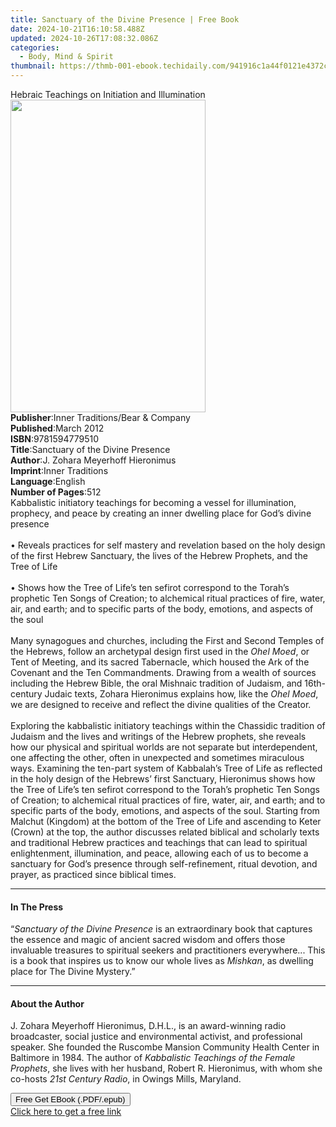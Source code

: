 ```yaml
---
title: Sanctuary of the Divine Presence | Free Book
date: 2024-10-21T16:10:58.488Z
updated: 2024-10-26T17:08:32.086Z
categories:
  - Body, Mind & Spirit
thumbnail: https://thmb-001-ebook.techidaily.com/941916c1a44f0121e4372c4c6a1574f7dabe58e0e4f0099ec1ced105814bbc4d.jpg
---
```

<main id="book-container">
  <div class="flex flex-col">
    <div class="book-brief flex-1 py-6 px-4 sm:p-6 md:py-10 md:px-8">
      <!-- brief-->
      <div class="book-brief-main">
        Hebraic Teachings on Initiation and Illumination
      </div>
    </div>
    <div
      class="book-meta-info flex-1 grid gap-4 col-start-1 col-end-3 row-start-1 sm:mb-6 sm:grid-cols-4 lg:gap-6 lg:col-start-2 lg:row-end-6 lg:row-span-6 lg:mb-0"
    >
      <div
        class="book-meta-info-left place-content-center mt-4 p-4 text-sm leading-6 col-start-2 col-span-2 dark:text-slate-400"
      >
        <img
          class="w-full h-500 object-cover rounded-lg sm:h-255 sm:col-span-2 lg:col-span-full"
          src="https://img-001-ebook.techidaily.com/4dced676868c5e73d4edf081abf462ba18a999e09f9a1d6c7e8a1f8f5899dc3f.jpg"
          alt=""
          width="312"
          height="500"
        />
      </div>
      <div
        class="book-meta-info-right mt-2 col-start-1 row-start-2 col-span-3 self-center"
      >
        <!-- meta data  -->
        <div class="flex flex-col px-4 md:px-8">
          <div class="flex-1">
            <strong>Publisher</strong>:<span class="px-2"
              >Inner Traditions/Bear &amp; Company</span
            >
          </div>
          <div class="flex-1">
            <strong>Published</strong>:<span class="px-2">March 2012</span>
          </div>
          <div class="flex-1">
            <strong>ISBN</strong>:<span class="px-2">9781594779510</span>
          </div>
          <div class="flex-1">
            <strong>Title</strong>:<span class="px-2"
              >Sanctuary of the Divine Presence</span
            >
          </div>
          <div class="flex-1">
            <strong>Author</strong>:<span class="px-2"
              >J. Zohara Meyerhoff Hieronimus</span
            >
          </div>
          <div class="flex-1">
            <strong>Imprint</strong>:<span class="px-2">Inner Traditions</span>
          </div>
          <div class="flex-1">
            <strong>Language</strong>:<span class="px-2">English</span>
          </div>
          <div class="flex-1">
            <strong>Number of Pages</strong>:<span class="px-2">512</span>
          </div>
        </div>
      </div>
    </div>
    <div class="book-description flex-1 py-6 px-4 sm:p-6 md:py-10 md:px-8">
      <div class="book-description-main">
        <div accordion-content="" id="description">
          Kabbalistic initiatory teachings for becoming a vessel for
          illumination, prophecy, and peace by creating an inner dwelling place
          for God’s divine presence <br />
          <br />• Reveals practices for self mastery and revelation based on the
          holy design of the first Hebrew Sanctuary, the lives of the Hebrew
          Prophets, and the Tree of Life <br />
          <br />• Shows how the Tree of Life’s ten sefirot correspond to the
          Torah’s prophetic Ten Songs of Creation; to alchemical ritual
          practices of fire, water, air, and earth; and to specific parts of the
          body, emotions, and aspects of the soul <br />
          <br />Many synagogues and churches, including the First and Second
          Temples of the Hebrews, follow an archetypal design first used in the
          <i>Ohel Moed</i>, or Tent of Meeting, and its sacred Tabernacle, which
          housed the Ark of the Covenant and the Ten Commandments. Drawing from
          a wealth of sources including the Hebrew Bible, the oral Mishnaic
          tradition of Judaism, and 16th-century Judaic texts, Zohara Hieronimus
          explains how, like the <i>Ohel Moed</i>, we are designed to receive
          and reflect the divine qualities of the Creator. <br />
          <br />Exploring the kabbalistic initiatory teachings within the
          Chassidic tradition of Judaism and the lives and writings of the
          Hebrew prophets, she reveals how our physical and spiritual worlds are
          not separate but interdependent, one affecting the other, often in
          unexpected and sometimes miraculous ways. Examining the ten-part
          system of Kabbalah’s Tree of Life as reflected in the holy design of
          the Hebrews’ first Sanctuary, Hieronimus shows how the Tree of Life’s
          ten sefirot correspond to the Torah’s prophetic Ten Songs of Creation;
          to alchemical ritual practices of fire, water, air, and earth; and to
          specific parts of the body, emotions, and aspects of the soul.
          Starting from Malchut (Kingdom) at the bottom of the Tree of Life and
          ascending to Keter (Crown) at the top, the author discusses related
          biblical and scholarly texts and traditional Hebrew practices and
          teachings that can lead to spiritual enlightenment, illumination, and
          peace, allowing each of us to become a sanctuary for God’s presence
          through self-refinement, ritual devotion, and prayer, as practiced
          since biblical times.
        </div>
        <div class="accordion-fader"></div>
      </div>
    </div>
    <div class="book-excerpts flex-1 py-6 px-4 sm:p-6 md:py-10 md:px-8">
      <!-- excerpts-->
      <div class="book-excerpts-main">
        <hr />
        <h4 class="placeholder placeholder-heading">
          <span>In The Press</span>
        </h4>
        <p>
          “<i>Sanctuary of the Divine Presence</i> is an extraordinary book that
          captures the essence and magic of ancient sacred wisdom and offers
          those invaluable treasures to spiritual seekers and practitioners
          everywhere... This is a book that inspires us to know our whole lives
          as <i>Mishkan</i>, as dwelling place for The Divine Mystery.”
        </p>
      </div>
    </div>
    <div class="book-about-author flex-1 py-6 px-4 sm:p-6 md:py-10 md:px-8">
      <!-- about author-->
      <div class="book-main-author-main">
        <hr />
        <h4 class="placeholder placeholder-heading">
          <span>About the Author</span>
        </h4>
        <p>
          J. Zohara Meyerhoff Hieronimus, D.H.L., is an award-winning radio
          broadcaster, social justice and environmental activist, and
          professional speaker. She founded the Ruscombe Mansion Community
          Health Center in Baltimore in 1984. The author of
          <i>Kabbalistic Teachings of the Female Prophets</i>, she lives with
          her husband, Robert R. Hieronimus, with whom she co-hosts
          <i>21st Century Radio</i>, in Owings Mills, Maryland.
        </p>
      </div>
    </div>
    <div class="book-free-get flex-1 py-6 px-4 sm:p-6 md:py-10 md:px-8">
      <button
        id="btn-free-get"
        class="bg-blue-500 hover:bg-blue-700 text-white font-bold py-2 px-4 rounded"
      >
        Free Get EBook (.PDF/.epub)
      </button>
      <div id="countdown-display" class="px-2 text-lg mt-2"></div>
      <a
        id="free-link"
        class="hidden bg-blue-500 hover:bg-blue-700 text-white font-bold py-2 px-4 rounded"
        href="https://www.ebooks.com/en-us/book/95782241/sanctuary-of-the-divine-presence/j-zohara-meyerhoff-hieronimus/"
        target="_blank"
        >Click here to get a free link</a
      >
    </div>
    <script>
      let countdownTime = 0;
      let countdownInterval = null;
      document
        .getElementById('btn-free-get')
        .addEventListener('click', startCountdown);
      function startCountdown() {
        countdownTime = new Date().getTime() + 60000 * 3;
        countdownInterval = setInterval(updateCountdown, 1000);
        document.getElementById('btn-free-get').disabled = true;
        document
          .getElementById('btn-free-get')
          .classList.add('bg-gray-500', 'cursor-not-allowed');
      }
      function updateCountdown() {
        let currentTime = new Date().getTime();
        let timeLeft = countdownTime - currentTime;
        let secondsLeft = Math.floor(timeLeft / 1000);
        document.getElementById('countdown-display').innerHTML =
          `Remaining time: ${secondsLeft} seconds.`;
        if (secondsLeft <= 0) {
          clearInterval(countdownInterval);
          document.getElementById('btn-free-get').classList.add('hidden');
          document.getElementById('free-link').classList.remove('hidden');
          document.getElementById('countdown-display').innerHTML = '';
        }
      }
    </script>
  </div>
</main>

<ins class="adsbygoogle"
      style="display:block"
      data-ad-client="ca-pub-7571918770474297"
      data-ad-slot="8358498916"
      data-ad-format="auto"
      data-full-width-responsive="true"></ins>
    